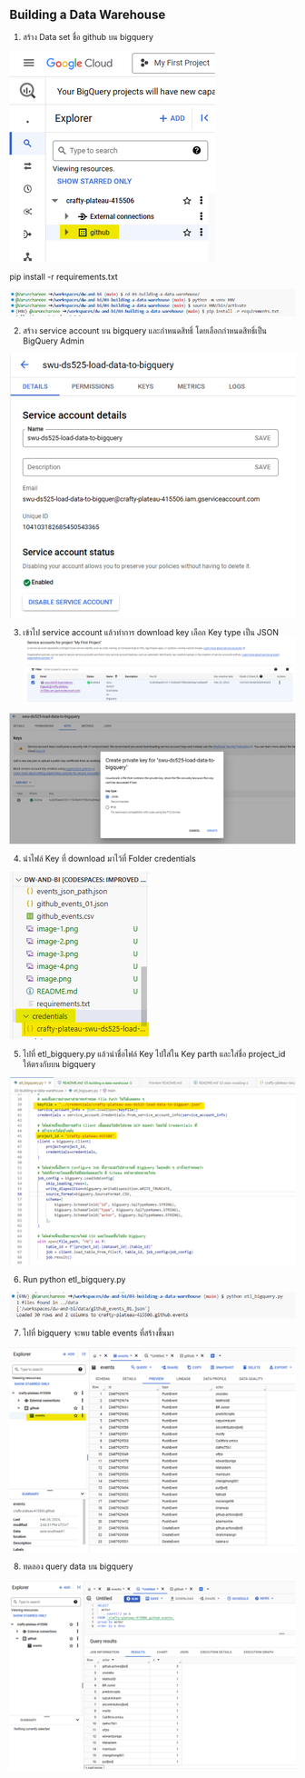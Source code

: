 ## Building a Data Warehouse
1. สร้าง Data set ชื่อ github บน bigquery

![Alt text](image.png)

pip install -r requirements.txt

![Alt text](image-1.png)

2. สร้าง service account บน bigquery และกำหนดสิทธิ์
   โดยเลือกกำหนดสิทธิ์เป็น BigQuery Admin

![Alt text](image-2.png)

3. เข้าไป service account แล้วทำการ download key เลือก Key type เป็น JSON
![Alt text](image-3.png)

![Alt text](image-4.png)

4. นำไฟล์ Key ที่ download มาไว้ที่ Folder credentials

![Alt text](image-5.png)

5. ไปที่ etl_bigquery.py แล้วนำชื่อไฟล์ Key ไปใส่ใน Key parth และใส่ชื่อ project_id ให้ตรงกับบน bigquery

![Alt text](image-6.png)

6. Run python etl_bigquery.py

![Alt text](image-7.png)

7. ไปที่ bigquery จะพบ table events ที่สร้างขึ้นมา

![Alt text](image-8.png)

8. ทดลอง query data บน bigquery

![Alt text](image-9.png)
